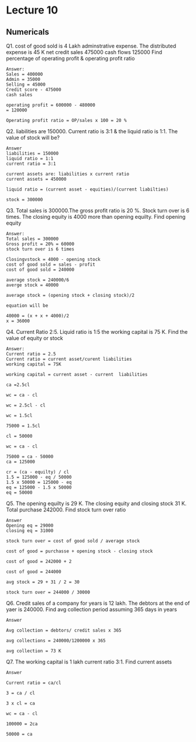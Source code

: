 # Lecture 10

## Numericals

Q1. cost of good sold is 4 Lakh adminstrative expense. The distributed expense is 45 K net credit sales 475000 cash flows 125000 Find percentage of operating profit & operating profit ratio

    Answer:
    Sales = 400000
    Admin = 35000
    Selling = 45000
    Credit score - 475000
    cash sales

    operating profit = 600000 - 480000
    = 120000

    Operating profit ratio = OP/sales x 100 = 20 %

Q2. liabilities are 150000. Current ratio is 3:1 & the liquid ratio is 1:1. The value of stock will be?

    Answer
    liabilities = 150000
    liquid ratio = 1:1
    current ratio = 3:1

    current assets are: liabilities x current ratio
    current assets = 450000

    liquid ratio = (current asset - equities)/(current liabilties)

    stock = 300000

Q3. Total sales is 300000.The gross profit ratio is 20 %. Stock turn over is 6 times. The closing equity is 4000 more than opening equilty. Find opening equity

    Answer:
    Total sales = 300000
    Gross profit = 20% = 60000
    stock turn over is 6 times

    Closingvstock = 4000 - opening stock
    cost of good sold = sales - profit
    cost of good sold = 240000

    average stock = 240000/6
    averge stock = 40000

    average stock = (opening stock + closing stock)/2

    equation will be

    40000 = (x + x + 4000)/2
    x = 36000

Q4. Current Ratio 2:5. Liquid ratio is 1:5 the working capital is 75 K. Find the value of equity or stock

    Answer:
    Current ratio = 2.5
    Current ratio = current asset/curent liabilities
    working capital = 75K

    working capital = current asset - current  liabilities

    ca =2.5cl

    wc = ca - cl

    wc = 2.5cl - cl

    wc = 1.5cl

    75000 = 1.5cl

    cl = 50000

    wc = ca - cl

    75000 = ca - 50000
    ca = 125000

    cr = (ca - equilty) / cl
    1.5 = 125000 - eq / 50000
    1.5 x 50000 = 125000 - eq
    eq = 125000 - 1.5 x 50000
    eq = 50000

Q5. The opening equilty is 29 K. The closing equity and closing stock 31 K. Total purchase 242000. Find stock turn over ratio

    Answer
    Opening eq = 29000
    closing eq = 31000

    stock turn over = cost of good sold / average stock

    cost of good = purchasse + opening stock - closing stock

    cost of good = 242000 + 2

    cost of good = 244000

    avg stock = 29 + 31 / 2 = 30

    stock turn over = 244000 / 30000

Q6. Credit sales of a company for years is 12 lakh. The debtors at the end of yaer is 240000. Find avg collection period assuming 365 days in years

    Answer

    Avg collection = debtors/ credit sales x 365

    avg collections = 240000/1200000 x 365

    avg collection = 73 K

Q7. The working capital is 1 lakh current ratio 3:1. Find current assets

    Answer

    Current ratio = ca/cl

    3 = ca / cl

    3 x cl = ca

    wc = ca - cl 

    100000 = 2ca

    50000 = ca
